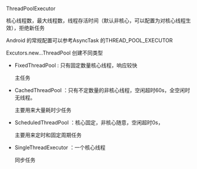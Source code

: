 ThreadPoolExecutor

核心线程数，最大线程数，线程存活时间（默认非核心，可以配置为对核心线程生效），拒绝新任务



Android 的常规配置可以参考AsyncTask 的THREAD_POOL_EXECUTOR



Excutors.new...ThreadPool 创建不同类型

- FixedThreadPool : 只有固定数量核心线程，响应较快

    主任务

- CachedThreadPool ：只有不定数量的非核心线程，空闲超时60s，全空闲时无线程。

    主要用来大量耗时少任务

- ScheduledThreadPool ：核心固定，非核心随意，空闲超时0s，

    主要用来定时和固定周期任务

- SingleThreadExecutor ：一个核心线程

    同步任务